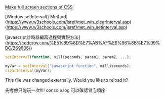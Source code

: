 
[Make full screen sections of CSS](http://webber0928.blogspot.com/2015/04/css-make-full-screen-sections-of-css.html)

[Window setInterval() Method]
(https://www.w3schools.com/jsref/met_win_clearinterval.asp)
(https://www.w3schools.com/jsref/met_win_setinterval.asp)

[javascript計時器編寫過程與實現方法]
(https://codertw.com/%E5%89%8D%E7%AB%AF%E9%96%8B%E7%99%BC/269606/)

```js
setInterval(function, milliseconds, param1, param2, ...);

myVar = setInterval("javascript function", milliseconds);
clearInterval(myVar);
```

This file was changed externally. Would you like to reload it?

先考慮只能玩一次!!!!
console.log 可以確認冒泡順序